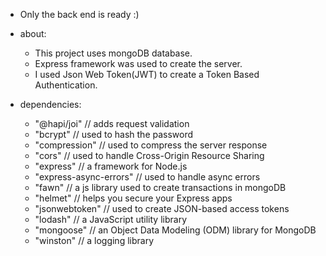 * Only the back end is ready :)
* about:
  - This project uses mongoDB database.
  - Express framework was used to create the server.
  - I used Json Web Token(JWT) to create a Token Based Authentication.

* dependencies:
    - "@hapi/joi" // adds request validation
    - "bcrypt" // used to hash the password
    - "compression" // used to compress the server response
    - "cors" // used to handle Cross-Origin Resource Sharing
    - "express" // a framework for Node.js
    - "express-async-errors" // used to handle async errors
    - "fawn" // a js library used to create transactions in mongoDB 
    - "helmet" // helps you secure your Express apps
    - "jsonwebtoken" // used to create JSON-based access tokens
    - "lodash" // a JavaScript utility library 
    - "mongoose" // an Object Data Modeling (ODM) library for MongoDB
    - "winston" // a logging library

